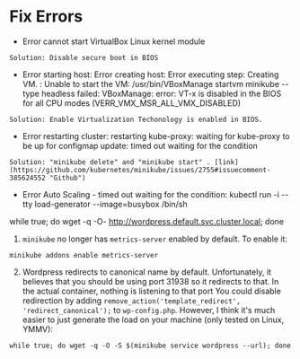 # Fix Errors

- Error cannot start VirtualBox Linux kernel module
```
Solution: Disable secure boot in BIOS
```

- Error starting host:  Error creating host: Error executing step: Creating VM.
: Unable to start the VM: /usr/bin/VBoxManage startvm minikube --type headless failed:
VBoxManage: error: VT-x is disabled in the BIOS for all CPU modes (VERR_VMX_MSR_ALL_VMX_DISABLED)
```
Solution: Enable Virtualization Techonology is enabled in BIOS.
```

- Error restarting cluster:  restarting kube-proxy: waiting for kube-proxy to be up for configmap update: timed out waiting for the condition
```
Solution: "minikube delete" and "minikube start" . [link](https://github.com/kubernetes/minikube/issues/2755#issuecomment-385624552 "Github")

```

- Error Auto Scaling - timed out waiting for the condition: kubectl run -i --tty load-generator --image=busybox /bin/sh

while true; do wget -q -O- http://wordpress.default.svc.cluster.local; done

1. `minikube` no longer has `metrics-server` enabled by default. To enable it:
```
minikube addons enable metrics-server
```
2. Wordpress redirects to canonical name by default. Unfortunately, it believes that you should be using port 31938 so it redirects to that. In the actual container, nothing is listening to that port You could disable redirection by adding `remove_action('template_redirect', 'redirect_canonical');` to `wp-config.php`. However, I think it's much easier to just generate the load on your machine (only tested on Linux, YMMV):
```
while true; do wget -q -O -S $(minikube service wordpress --url); done
```
